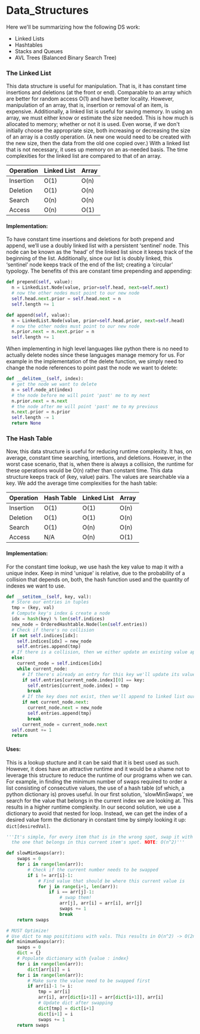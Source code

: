 # Data_Structures

Here we'll be summarizing how the following DS work:
- Linked Lists
- Hashtables
- Stacks and Queues
- AVL Trees (Balanced Binary Search Tree)

### The Linked List
This data structure is useful for manipulation. That is, it has constant time insertions and deletions (at the front or end). Comparable to an array which are better for random access O(1) and have better locality. However, manipulation of an array, that is, insertion or removal of an item, is expensive. Additionally, a linked list is useful for saving memory. In using an array, we must either know or estimate the size needed. This is how much is allocated to memory; whether or not it is used. Even worse, if we don't initially choose the appropriate size, both increasing or decreasing the size of an array is a costly operation. (A new one would need to be created with the new size, then the data from the old one copied over.) With a linked list that is not necessary, it uses up memory on an as-needed basis. The time complexities for the linked list are compared to that of an array.

| Operation  | Linked List | Array |
| ------------- | ------------- | ------------- |
| Insertion | O(1) | O(n) |
| Deletion | O(1) | O(n) |
| Search | O(n) | O(n) |
| Access | O(n) | O(1) |

#### Implementation:
To have constant time insertions and deletions for both prepend and append, we’ll use a doubly linked list with a persistent ‘sentinel’ node. This node can be known as the ‘head’ of the linked list since it keeps track of the beginning of the list. Additionally, since our list is doubly linked, this ‘sentinel’ node keeps track of the end of the list; creating a ‘circular’ typology. The benefits of this are constant time prepending and appending:

```python
def prepend(self, value):
  n = LinkedList.Node(value, prior=self.head, next=self.next)
  # now the other nodes must point to our new node
  self.head.next.prior = self.head.next = n
  self.length += 1

def append(self, value):
  n = LinkedList.Node(value, prior=self.head.prior, next=self.head)
  # now the other nodes must point to our new node
  n.prior.next = n.next.prior = n
  self.length += 1
```

When implementing in high level languages like python there is no need to actually delete nodes since these languages manage memory for us. For example in the implementation of the delete function, we simply need to change the node references to point past the node we want to delete:

```python
def __delitem__(self, index):
  # get the node we want to delete
  n = self.node_at(index)
  # the node before me will point 'past' me to my next
  n.prior.next = n.next
  # the node after me will point 'past' me to my previous
  n.next.prior = n.prior
  self.length -= 1
  return None
```

### The Hash Table
Now, this data structure is useful for reducing runtime complexity. It has, on average, constant time searching, intertions, and deletions. However, in the worst case scenario, that is, when there is always a collision, the runtime for these operations would be O(n) rather than constant time. This data structure keeps track of (key, value) pairs. The values are searchable via a key. We add the average time complexities for the hash table:

| Operation  | Hash Table | Linked List | Array |
| ------------- | ------------- | ------------- | ------------- |
| Insertion | O(1) | O(1) | O(n) |
| Deletion | O(1) | O(1) | O(n) |
| Search | O(1) | O(n) | O(n) |
| Access | N/A | O(n) | O(1) |

#### Implementation:
For the constant time lookup, we use hash the key value to map it with a unique index. Keep in mind 'unique' is relative, due to the probability of a collision that depends on, both, the hash function used and the quantity of indexes we want to use. 

```python
def __setitem__(self, key, val):
  # Store our entries in tuples
  tmp = (key, val)
  # Compute key's index & create a node
  idx = hash(key) % len(self.indices)
  new_node = OrderedHashtable.Node(len(self.entries))
  # Check if there's no collision
  if not self.indices[idx]:
    self.indices[idx] = new_node
    self.entries.append(tmp)
  # If there is a collision, then we either update an existing value append to linked list
  else:
    current_node = self.indices[idx]
    while current_node:
      # If there's already an entry for this key we'll update its value
      if self.entries[current_node.index][0] == key:
        self.entries[current_node.index] = tmp
        break
      # If the key does not exist, then we'll append to linked list our new data
      if not current_node.next:
        current_node.next = new_node
        self.entries.append(tmp)
        break
      current_node = current_node.next
  self.count += 1
  return
```
#### Uses:
This is a lookup stucture and it can be said that it is best used as such. However, it does have an attractive runtime and it would be a shame not to leverage this structure to reduce the runtime of our programs when we can. For example, in finding the minimum number of swaps required to order a list consisting of consecutive values, the use of a hash table (of which, a python dictionary is) proves useful. In our first solution, 'slowMinSwaps', we search for the value that belongs in the current index we are looking at. This results in a higher runtime complexity. In our second solution, we use a dictionary to avoid that nested for loop. Instead, we can get the index of a desired value form the dictionary in constant time by simply looking it up: `dict[desiredVal]`.

```python
'''It's simple, for every item that is in the wrong spot, swap it with
  the one that belongs in this current item's spot. NOTE: O(n^2)'''

def slowMinSwaps(arr):
    swaps = 0
    for i in range(len(arr)):
        # Check if the current number needs to be swapped
        if i != arr[i]-1:
            # Find value that should be where this current value is
            for j in range(i+1, len(arr)):
                if i == arr[j]-1:
                    # swap them!
                    arr[j], arr[i] = arr[i], arr[j]
                    swaps += 1
                    break
    return swaps

# MUST Optimize!
# Use dict to map posititions with vals. This results in O(n^2) -> O(2n)
def minimumSwaps(arr):
    swaps = 0
    dict = {}
    # Populate dictionary with {value : index}
    for i in range(len(arr)):
        dict[arr[i]] = i
    for i in range(len(arr)):
        # Make sure the value need to be swapped first
        if arr[i]-1 != i:
            tmp = arr[i]
            arr[i], arr[dict[i+1]] = arr[dict[i+1]], arr[i]
            # Update dict after swapping
            dict[tmp] = dict[i+1]
            dict[i+1] = i
            swaps += 1
    return swaps
```
